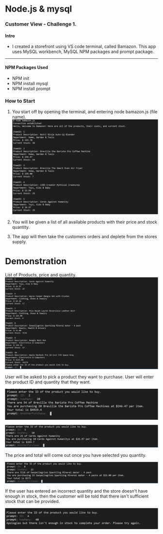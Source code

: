 # Node.js & mysql

### Customer View - Challenge 1. #

#### Intro 
* I created a storefront using VS code terminal, called Bamazon. This app uses MySQL workbench, MySQL NPM packages and prompt package. 

-------------

#### NPM Packages Used
* NPM init
* NPM install mysql
* NPM install prompt

### How to Start

1. You start off by opening the terminal, and entering node bamazon.js (file name). 
![list-products](./screenshots/screenshot1.PNG)

2. You will be given a list of all available products with their price and stock quantity.
3. The app will then take the customers orders and deplete from the stores supply.


# Demonstration
List of Products, price and quantity. 
![list-products-2](./screenshots/screenshot2.PNG)


User will be asked to pick a product they want to purchase. User will enter the product ID and quantity that they want.

![what-user-wants](./screenshots/screenshot3.PNG)

![what-user-wants-2](./screenshots/screenshot4.PNG)



The price and total will come out once you have selected you quantity.

![price-quantity](./screenshots/screenshot5.PNG)



If the user has entered an incorrect quantity and the store doesn't have enough in stock, then the customer will be told that there isn't sufficient stock that can be provided.

![incorrect-quantity](./screenshots/screenshot6.PNG)


